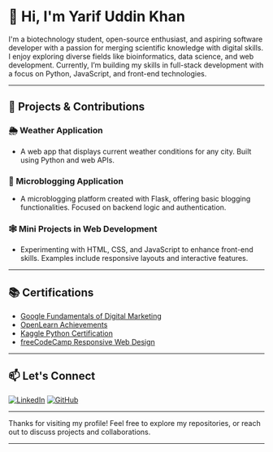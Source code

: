 # 👋 Hi, I'm Yarif Uddin Khan

I'm a biotechnology student, open-source enthusiast, and aspiring software developer with a passion for merging scientific knowledge with digital skills. I enjoy exploring diverse fields like bioinformatics, data science, and web development. Currently, I’m building my skills in full-stack development with a focus on Python, JavaScript, and front-end technologies.

---

## 🚀 Projects & Contributions

### 🌦 Weather Application
- A web app that displays current weather conditions for any city. Built using Python and web APIs.

### 📝 Microblogging Application
- A microblogging platform created with Flask, offering basic blogging functionalities. Focused on backend logic and authentication.

### 🕸 Mini Projects in Web Development
- Experimenting with HTML, CSS, and JavaScript to enhance front-end skills. Examples include responsive layouts and interactive features.

---

## 📚 Certifications

- [Google Fundamentals of Digital Marketing](https://learndigital.withgoogle.com/digitalgarage)
- [OpenLearn Achievements](https://www.open.edu/openlearn/profiles/zs234114/achievements)
- [Kaggle Python Certification](https://www.kaggle.com/learn/certification/yarifuddinkhan/python)
- [freeCodeCamp Responsive Web Design](https://www.freecodecamp.org/certification/Yarif_khan/responsive-web-design)

---

## 📫 Let's Connect

[![LinkedIn](https://img.shields.io/badge/LinkedIn-Yarif%20Uddin%20Khan-blue?style=flat-square&logo=linkedin)](https://www.linkedin.com/in/yarif-uddin-khan-968858328/)
[![GitHub](https://img.shields.io/badge/GitHub-Yarif--khan-black?style=flat-square&logo=github)](https://github.com/Yarif-khan)

---

Thanks for visiting my profile! Feel free to explore my repositories, or reach out to discuss projects and collaborations.



<!-- # Hello, I'm Yarif! 👋
Welcome to my GitHub profile! I'm a passionate developer, always excited about learning new technologies and building projects that make an impact.

<!--![](https://user-images.githubusercontent.com/74038190/212748830-4c709398-a386-4761-84d7-9e10b98fbe6e.gif)-->

<!--  ## 🌱 About Me
- 🌐 I’m enthusiastic about web development, exploring both frontend and backend technologies.
- 🎨 I enjoy designing clean and intuitive user interfaces.
- 📚 I'm constantly learning and expanding my skills in JavaScript, Python, and beyond.
- ✍️ I also love sharing my journey, experiences, and learnings with the community through writing and open-source contributions.

## 🛠 Skills & Technologies
- **Frontend:** HTML, CSS, JavaScript, React, and responsive design
- **Backend:** Node.js, Express, RESTful APIs
- **Tools:** Git, GitHub, VS Code, Figma
- **Currently Exploring:** TypeScript, Next.js, and cloud technologies

![Leetcode Stats](https://leetcard.jacoblin.cool/Yarif_Khan)

<!--## 📈 My GitHub Stats
![GitHub Stats](https://github-readme-stats.vercel.app/api?username=yarif-khan&show_icons=true&theme=tokyonight)-->

<!-- ## 📫 Let’s Connect!
- 💼 [LinkedIn](https://linkedin.com/in/yarif-uddin-khan)
<!-- - 🌐 [Personal Website](https://yourwebsite.com) (optional)-->

---

<!--  Feel free to reach out, contribute, or collaborate on projects together. Let’s build something amazing! 🚀


<!--
**Yarif-khan/Yarif-khan** is a ✨ _special_ ✨ repository because its `README.md` (this file) appears on your GitHub profile.

Here are some ideas to get you started:

-🔭 I’m currently working on ...
- 🌱 I’m currently learning ...
- 👯 I’m looking to collaborate on ...
- 🤔 I’m looking for help with ...
- 💬 Ask me about ...
- 📫 How to reach me: ...
- 😄 Pronouns: ...
- ⚡ Fun fact: ...
-->

